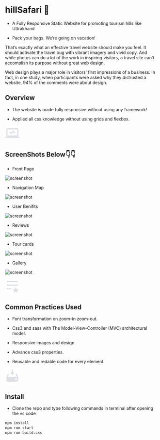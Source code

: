 # hillSafari 🌄
- A Fully Responsive Static Website for promoting tourism hills like Uttrakhand

- Pack your bags. We’re going on vacation!

That’s exactly what an effective travel website should make you feel. It should activate the travel bug with vibrant imagery and vivid copy. And while photos can do a lot of the work in inspiring visitors, a travel site can’t accomplish its purpose without great web design.

Web design plays a major role in visitors’ first impressions of a business. In fact, in one study, when participants were asked why they distrusted a website, 94% of the comments were about design.

## Overview 
- The website is made fully responsive without using any framework!

- Applied all css knowledge without using grids and flexbox.

![screenshot](https://github.com/deathook007/cli-boilerplates/blob/master/Image%20-%20quick%20use/usage.png)
## ScreenShots Below👇👇

- Front Page

![screenshot](https://github.com/deathook007/HillSafari/blob/master/image/Hill%20Safari%20__FrontView.png)

- Navigation Map

![screenshot](https://github.com/deathook007/HillSafari/blob/master/image/Hill%20Safari%20__Blog.png)

- User Benifits

![screenshot](https://github.com/deathook007/HillSafari/blob/master/image/Hill%20Safari%20__BenifitSection.png)

- Reviews

![screenshot](https://github.com/deathook007/HillSafari/blob/master/image/Hill%20Safari%20__Review.png)

- Tour cards

![screenshot](https://github.com/deathook007/HillSafari/blob/master/image/Hill%20Safari%20__TourCards.png)

- Gallery

![screenshot](https://github.com/deathook007/HillSafari/blob/master/image/Hill%20Safari%20__Gallery.png)

![screenshot](https://github.com/deathook007/cli-boilerplates/blob/master/Image%20-%20quick%20use/license.png)
## Common Practices Used

- Font transformation on zoom-in zoom-out.

- Css3 and sass with The Model-View-Controller (MVC) architectural model.

- Responsive images and design.

- Advance css3 properties.

- Reusable and redable code for every element.

![screenshot](https://github.com/deathook007/cli-boilerplates/blob/master/Image%20-%20quick%20use/install.png)
## Install
- Clone the repo and type following commands in terminal after opening the vs code
```
npm install
npm run start
npm run build:css
```

